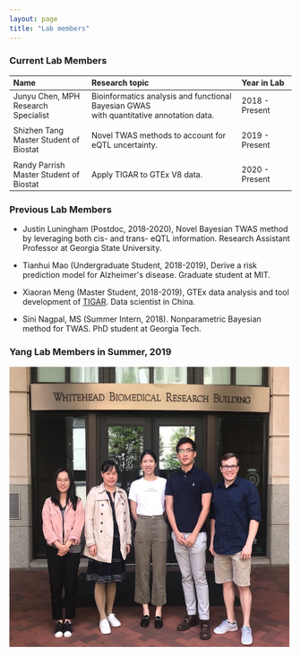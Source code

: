 ```yaml
---
layout: page
title: "Lab members"
---
```



### Current Lab Members

| Name | Research topic | Year in Lab |
| :--- | :---- | :--- |
| Junyu Chen, MPH <br> Research Specialist | Bioinformatics analysis and functional Bayesian GWAS <br> with quantitative annotation data. | 2018 - Present| 
| | |  |
| Shizhen Tang <br> Master Student of Biostat | Novel TWAS methods to account for eQTL uncertainty. |2019 - Present| 
| | |  |
| Randy Parrish <br> Master Student of Biostat | Apply TIGAR to GTEx V8 data. | 2020 - Present| 

### Previous Lab Members

* Justin Luningham (Postdoc, 2018-2020), Novel Bayesian TWAS method by leveraging both cis- and trans- eQTL information. Research Assistant Professor at Georgia State University. 


* Tianhui Mao (Undergraduate Student, 2018-2019), Derive a risk prediction model for Alzheimer's disease. Graduate student at MIT. 


* Xiaoran Meng (Master Student, 2018-2019), GTEx data analysis and tool development of [TIGAR](https://github.com/yanglab-emory/TIGAR). Data scientist in China.


* Sini Nagpal, MS (Summer Intern, 2018). Nonparametric Bayesian method for TWAS. PhD student at Georgia Tech.


### Yang Lab Members in Summer, 2019
<img style="float: center;" src="../assets/YangLab_2019_resize.JPG" width = "500" height = "500">
